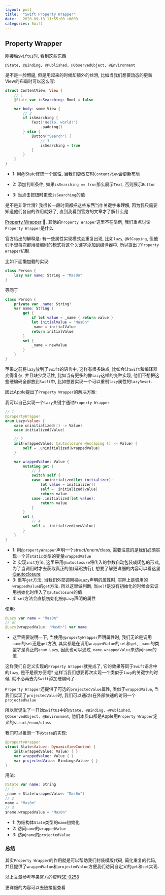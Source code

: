```yaml
---
layout: post
title:  "Swift Property Wrapper"
date:   2020-09-18 11:55:00 +0800
categories: Swift
---
```


## Property Wrapper

刚接触`SwiftUI`时, 看到这些东西

`@State, @Binding, @Published, @ObservedObject, @Environment`

是不是一脸懵逼, 但是用起来的时候却额外的丝滑, 比如当我们想要动态的更新View的布局时可以这么写:

```swift
struct ContentView: View {
    // 1
    @State var isSearching: Bool = false

    var body: some View {
        // 2
        if isSearching {
            Text("Hello, world!")
                .padding()
        } else {
            Button("Search") {
                // 3
                isSearching = true
            }
        }
    }
}
```

- 1: 用@State修饰一个属性, 当我们更改它时`ContentView`会更新布局

- 2: 添加判断条件, 如果`isSearching == true`那么展示`Text`, 否则展示`Button`

- 3: 当点击按钮时更改`isSearching`的值

是不是非常丝滑? 我很长一段时间都把这些东西当作关键字来理解, 因为我只需要知道他们各自的作用就好了, 直到我看到官方的文章才了解什么是

[Property Wrapper](https://github.com/apple/swift-evolution/blob/master/proposals/0258-property-wrappers.md) 🌚, 其他的`Property Wrapper`这里不在举例, 我们重点讨论`Property Wrapper`是什么.



官方给出的解释是: 有一些属性实现模式会重复出现, 比如`lazy`, `@NSCopying`, 但他们不想每次都用硬编码的模式将这个关键字添加到编译器中, 所以提出了`Property Wrapper`机制.

比如下面懒加载的实现:

```swift
class Person {
    lazy var name: String = "Mas0n"
}
```

等同于

```swift
class Person {
    private var _name: String?
    var name: String {
        get {
            if let value = _name { return value }
            let initialValue = "Mas0n"
            _name = initialValue
            return initialValue
        }
        set {
            _name = newValue
        }
    }
}
```

苹果之前将`lazy`放到了`Swift`的语言中, 这样有很多缺点, 比如会让`Swift`和编译器变得复杂, 并且缺少灵活性, 比如当有更多的像`lazy`这样的变种实现, 他们不想把这些硬编码全都放到`Swift`中, 比如想要实现一个可以重制`lazy`属性的`lazyReset`.



因此Apple提出了`Property Wrapper`的解决方案:

我可以自己实现一个`lazy`关键字通过`Property Wrapper`

```swift
// 1
@propertyWrapper
enum Lazy<Value> {
    case uninitialized(() -> Value)
    case initialized(Value)

    // 2
    init(wrappedValue: @autoclosure @escaping () -> Value) {
        self = .uninitialized(wrappedValue)
    }

    var wrappedValue: Value {
        mutating get {
            // 3
            switch self {
            case .uninitialized(let initializer):
                let value = initializer()
                self = .initialized(value)
                return value
            case .initialized(let value):
                return value
            }
        }
        set {
            // 4
            self = .initialized(newValue)
        }
    }
}
```

- 1: 用`@propertyWrapper`声明一个struct/enum/class, 需要注意的是我们必须实现一个非`static`类型的变量`wrappedValue`
- 2: 实现`init`方法, 这里采用`@autoclosure`将传入的参数自动包装成闭包的形式, 为了当调用时才去获取真正的值(延迟执行), 想要了解更详细的内容可以看这里[@autoclosure](https://docs.swift.org/swift-book/LanguageGuide/Closures.html)
- 3: 重写`get`方法, 当我们外部调用被`@Lazy`声明的属性时, 实际上是调用的`wrappedValue`的`get`方法. 所以这里做判断, 当`self`是没有初始化的时候会去调用初始化时传入了`@autoclosure`的值
- 4: `set`方法会直接初始化被`@Lazy`声明的属性

使用:

```swift
@Lazy var name = "Mas0n"
// or
@Lazy(wrappedValue: "Mas0n") var name
```

- 这里需要说明一下, 当使用`@propertyWrapper`声明属性时, 我们无论是调用`name`的`set`还是`get`方法, 其实都是在调用`wrappedValue`的`set`和`get`, `_name`的类型才是真正的`enum Lazy`, 因此也可以通过`_name.wrappedValue`来访问`name`的值

这样我们自定义实现的`Property Wrapper`就完成了, 它的效果等同于`Swift`语言中的`lazy`, 是不是很方便呢? 这样当我们想要再次实现一个类似于`lazy`的关键字的时候, 就不必再去为`Swift`添加硬编码了. 

`Property Wrapper`还提供了可选的`projectedValue`属性, 类似于`wrappedValue`, 当我们实现了`projectedValue`时, 我们可以通过`$`在外部快速的访问一个`projectedValue`



所以就诞生了一开始`SwiftUI`中的`@State, @Binding, @Published, @ObservedObject, @Environment`, 他们本质山都是Apple用`Property Wrapper`定义的`struct/enum/class`

我们可以推测一下`@State`的实现:

```swift
@propertyWrapper
struct State<Value>: DynamicViewContent {
    init(wrappedValue: Value) { }
    var wrappedValue: Value { }
    var projectedValue: Binding<Value> { }
}
```

用法:

```swift
@State var name: String
// 1
_name = State(wrappedValue: "Mas0n")
// 2
name = "Mas0n"
// 3
$name.wrappedValue = "Mas0n"
```

- 1: 为结构体`State`类型的`name`初始化
- 2: 访问`name`的`wrappedValue`
- 3: 访问`name`的`projectedValue`



### 总结

其实`Property Wrapper`的作用就是可以帮助我们封装模版代码, 简化重复的代码, 并且提供了`wrappedValue`和`projectedValue`方便我们访问自定义的`get`和`set`实现.

以上文章参考苹果官方的资料[SE-0258](https://github.com/apple/swift-evolution/blob/master/proposals/0258-property-wrappers.md)

更详细的内容可以去链接里查看
